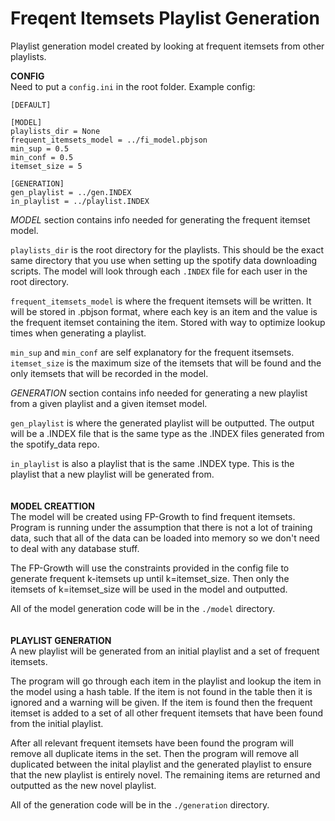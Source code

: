# Freqent Itemsets Playlist Generation
Playlist generation model created by looking at frequent itemsets from other playlists.

**CONFIG**\
Need to put a `config.ini` in the root folder. Example config:

    [DEFAULT]

    [MODEL]
    playlists_dir = None
    frequent_itemsets_model = ../fi_model.pbjson
    min_sup = 0.5
    min_conf = 0.5
    itemset_size = 5

    [GENERATION]
    gen_playlist = ../gen.INDEX
    in_playlist = ../playlist.INDEX

*MODEL* section contains info needed for generating the frequent itemset model.

`playlists_dir` is the root directory for the playlists. This should be the exact same directory that you use when setting up the spotify data downloading scripts. The model will look through each `.INDEX` file for each user in the root directory.

`frequent_itemsets_model` is where the frequent itemsets will be written. It will be stored in .pbjson format, where each key is an item and the value is the frequent itemset containing the item. Stored with way to optimize lookup times when generating a playlist.

`min_sup` and `min_conf` are self explanatory for the frequent itsemsets. `itemset_size` is the maximum size of the itemsets that will be found and the only itemsets that will be recorded in the model.


*GENERATION* section contains info needed for generating a new playlist from a given playlist and a given itemset model.

`gen_playlist` is where the generated playlist will be outputted. The output will be a .INDEX file that is the same type as the .INDEX files generated from the spotify_data repo. 

`in_playlist` is also a playlist that is the same .INDEX type. This is the playlist that a new playlist will be generated from.
\
\
\
**MODEL CREATTION**\
The model will be created using FP-Growth to find frequent itemsets. Program is running under the assumption that there is not a lot of training data, such that all of the data can be loaded into memory so we don't need to deal with any database stuff.

The FP-Growth will use the constraints provided in the config file to generate frequent k-itemsets up until k=itemset_size. Then only the itemsets of k=itemset_size will be used in the model and outputted.

All of the model generation code will be in the `./model` directory.
\
\
\
**PLAYLIST GENERATION**\
A new playlist will be generated from an initial playlist and a set of frequent itemsets.

The program will go through each item in the playlist and lookup the item in the model using a hash table. If the item is not found in the table then it is ignored and a warning will be given. If the item is found then the frequent itemset is added to a set of all other frequent itemsets that have been found from the initial playlist.

After all relevant frequent itemsets have been found the program will remove all duplicate items in the set. Then the program will remove all duplicated between the inital playlist and the generated playlist to ensure that the new playlist is entirely novel. The remaining items are returned and outputted as the new novel playlist.

All of the generation code will be in the `./generation` directory.